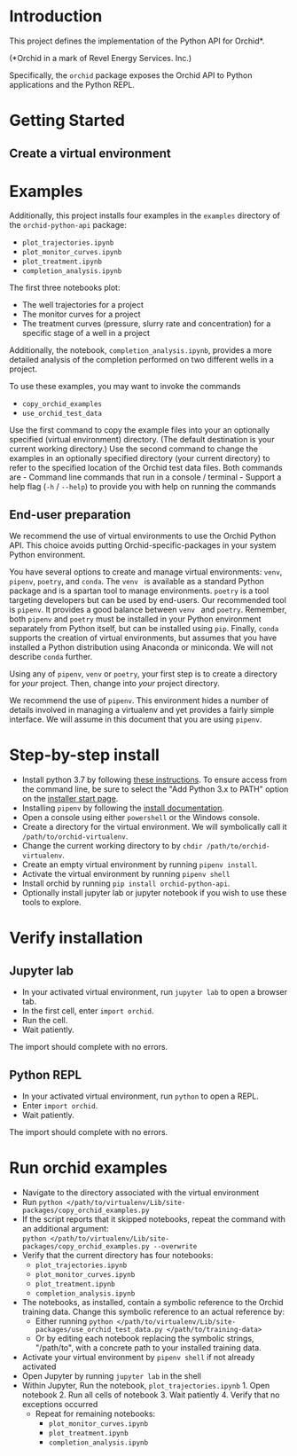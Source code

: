 # Introduction 

This project defines the implementation of the Python API for Orchid*.

(*Orchid in a mark of Revel Energy Services. Inc.)

Specifically, the `orchid` package exposes the Orchid API to Python applications and the Python REPL.

# Getting Started

## Create a virtual environment

# Examples

Additionally, this project installs four examples in the `examples` directory of the `orchid-python-api`
package:

- `plot_trajectories.ipynb`
- `plot_monitor_curves.ipynb`
- `plot_treatment.ipynb`
- `completion_analysis.ipynb`

The first three notebooks plot:

- The well trajectories for a project
- The monitor curves for a project
- The treatment curves (pressure, slurry rate and concentration) for a specific stage of a well in a project
 
Additionally, the notebook, `completion_analysis.ipynb`, provides a more detailed analysis of the completion
performed on two different wells in a project.
 
To use these examples, you may want to invoke the commands

- `copy_orchid_examples`
- `use_orchid_test_data`

Use the first command to copy the example files into your an optionally specified (virtual environment)
directory. (The default destination is your current working directory.) Use the second command to change the
examples in an optionally specified directory (your current directory) to refer to the specified location of 
the Orchid test data files. Both commands are 
    - Command line commands that run in a console / terminal
    - Support a help flag (`-h` / `--help`) to provide you with help on running the commands


## End-user preparation

We recommend the use of virtual environments to use the Orchid Python API. This choice avoids putting 
Orchid-specific-packages in your system Python environment.

You have several options to create and manage virtual environments: `venv`, `pipenv`, `poetry`, and `conda`.
The `venv ` is available as a standard Python package and is a spartan tool to manage environments. `poetry`
is a tool targeting developers but can be used by end-users. Our recommended tool is `pipenv`. It provides a 
good balance between `venv ` and `poetry`. Remember, both `pipenv` and `poetry` must be installed in your 
Python environment separately from Python itself, but can be installed using `pip`. Finally, `conda` supports 
the creation of virtual environments, but assumes that you have installed a Python distribution using Anaconda
or miniconda. We will not describe `conda` further.

Using any of `pipenv`, `venv` or `poetry`, your first step is to create a directory for *your* project. Then, 
change into *your* project directory.

We recommend the use of `pipenv`. This environment hides a number of details involved in managing a virtualenv
and yet provides a fairly simple interface. We will assume in this document that you are using `pipenv`.

# Step-by-step install

- Install python 3.7 by following [these instructions](https://docs.python.org/3/using/windows.html). To 
  ensure access from the command line, be sure to select the "Add Python 3.x to PATH" option on the
  [installer start page](https://docs.python.org/3/_images/win_installer.png). 
- Installing `pipenv` by following the 
  [install documentation](https://pipenv.pypa.io/en/latest/install/#installing-pipenv).
- Open a console using either `powershell` or the Windows console.
- Create a directory for the virtual environment. We will symbolically call it `/path/to/orchid-virtualenv`.
- Change the current working directory to by `chdir /path/to/orchid-virtualenv`.
- Create an empty virtual environment by running `pipenv install`.
- Activate the virtual environment by running `pipenv shell`
- Install orchid by running `pip install orchid-python-api`.
- Optionally install jupyter lab or jupyter notebook if you wish to use these tools to explore.

# Verify installation

## Jupyter lab

- In your activated virtual environment, run `jupyter lab` to open a browser tab.
- In the first cell, enter `import orchid`.
- Run the cell.
- Wait patiently.

The import should complete with no errors.

## Python REPL

- In your activated virtual environment, run `python` to open a REPL.
- Enter `import orchid`.
- Wait patiently.

The import should complete with no errors.

# Run orchid examples

- Navigate to the directory associated with the virtual environment
- Run `python </path/to/virtualenv/Lib/site-packages/copy_orchid_examples.py`
- If the script reports that it skipped notebooks, repeat the command with an additional argument:  
  `python </path/to/virtualenv/Lib/site-packages/copy_orchid_examples.py --overwrite`
- Verify that the current directory has four notebooks:
    - `plot_trajectories.ipynb`
    - `plot_monitor_curves.ipynb`
    - `plot_treatment.ipynb`
    - `completion_analysis.ipynb`
- The notebooks, as installed, contain a symbolic reference to the Orchid training data. Change this
  symbolic reference to an actual reference by:
    - Either running 
      `python </path/to/virtualenv/Lib/site-packages/use_orchid_test_data.py </path/to/training-data>`
    - Or by editing each notebook replacing the symbolic strings, "/path/to", with a concrete path to
      your installed training data.
- Activate your virtual environment by `pipenv shell` if not already activated
- Open Jupyter by running `jupyter lab` in the shell
- Within Jupyter,
    Run the notebook, `plot_trajectories.ipynb`
        1. Open notebook
        2. Run all cells of notebook
        3. Wait patiently
        4. Verify that no exceptions occurred
    - Repeat for remaining notebooks:
        - `plot_monitor_curves.ipynb`
        - `plot_treatment.ipynb`
        - `completion_analysis.ipynb`
